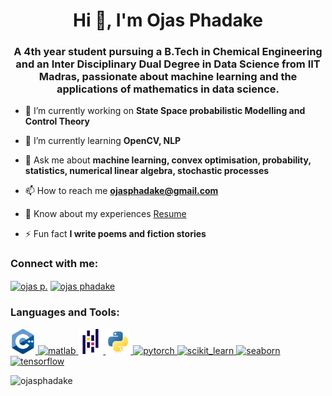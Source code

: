 <h1 align="center">Hi 👋, I'm Ojas Phadake</h1>
<h3 align="center">A 4th year student pursuing a B.Tech in Chemical Engineering and an Inter Disciplinary Dual Degree in Data Science from IIT Madras, passionate about machine learning and the applications of mathematics in data science.</h3>

- 🔭 I’m currently working on **State Space probabilistic Modelling and Control Theory**

- 🌱 I’m currently learning **OpenCV, NLP**

- 💬 Ask me about **machine learning, convex optimisation, probability, statistics, numerical linear algebra, stochastic processes**

- 📫 How to reach me **ojasphadake@gmail.com**

- 📄 Know about my experiences <a href="https://drive.google.com/file/d/1NEuhj6zBG_zxeq78mZcndleVPZkWfpk4/view?usp=sharing" target="_blank">Resume</a>

- ⚡ Fun fact **I write poems and fiction stories**

<h3 align="left">Connect with me:</h3>
<p align="left">
<a href="https://x.com/OjasPhadake" target="blank"><img align="center" src="https://raw.githubusercontent.com/rahuldkjain/github-profile-readme-generator/master/src/images/icons/Social/twitter.svg" alt="ojas p." height="30" width="40" /></a>
<a href="https://www.linkedin.com/in/ojas-phadake-42148b254/" target="blank"><img align="center" src="https://raw.githubusercontent.com/rahuldkjain/github-profile-readme-generator/master/src/images/icons/Social/linked-in-alt.svg" alt="ojas phadake" height="30" width="40" /></a>
</p>

<h3 align="left">Languages and Tools:</h3>
<p align="left"> <a href="https://www.w3schools.com/cpp/" target="_blank" rel="noreferrer"> <img src="https://raw.githubusercontent.com/devicons/devicon/master/icons/cplusplus/cplusplus-original.svg" alt="cplusplus" width="40" height="40"/> </a> <a href="https://www.mathworks.com/" target="_blank" rel="noreferrer"> <img src="https://upload.wikimedia.org/wikipedia/commons/2/21/Matlab_Logo.png" alt="matlab" width="40" height="40"/> </a> <a href="https://pandas.pydata.org/" target="_blank" rel="noreferrer"> <img src="https://raw.githubusercontent.com/devicons/devicon/2ae2a900d2f041da66e950e4d48052658d850630/icons/pandas/pandas-original.svg" alt="pandas" width="40" height="40"/> </a> <a href="https://www.python.org" target="_blank" rel="noreferrer"> <img src="https://raw.githubusercontent.com/devicons/devicon/master/icons/python/python-original.svg" alt="python" width="40" height="40"/> </a> <a href="https://pytorch.org/" target="_blank" rel="noreferrer"> <img src="https://www.vectorlogo.zone/logos/pytorch/pytorch-icon.svg" alt="pytorch" width="40" height="40"/> </a> <a href="https://scikit-learn.org/" target="_blank" rel="noreferrer"> <img src="https://upload.wikimedia.org/wikipedia/commons/0/05/Scikit_learn_logo_small.svg" alt="scikit_learn" width="40" height="40"/> </a> <a href="https://seaborn.pydata.org/" target="_blank" rel="noreferrer"> <img src="https://seaborn.pydata.org/_images/logo-mark-lightbg.svg" alt="seaborn" width="40" height="40"/> </a> <a href="https://www.tensorflow.org" target="_blank" rel="noreferrer"> <img src="https://www.vectorlogo.zone/logos/tensorflow/tensorflow-icon.svg" alt="tensorflow" width="40" height="40"/> </a> </p>

<p><img align="left" src="https://github-readme-stats.vercel.app/api/top-langs?username=ojasphadake&show_icons=true&locale=en&layout=compact" alt="ojasphadake" /></p>
